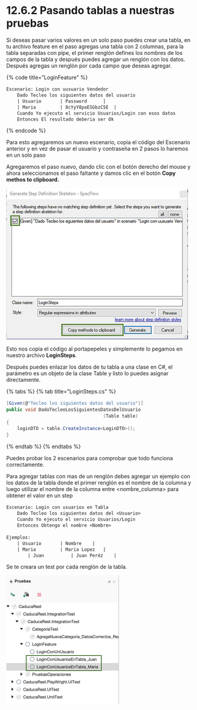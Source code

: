 # 12.6.2 Pasando tablas a nuestras pruebas

Si deseas pasar varios valores en un solo paso puedes crear una tabla, en tu archivo feature en el paso agregas una tabla con 2 columnas, para la tabla separadas con pipe, el primer renglón defines los nombres de los campos de la tabla y después puedes agregar un renglón con los datos. Después agregas un renglón por cada campo que deseas agregar.

{% code title="LoginFeature" %}
```gherkin
Escenario: Login con uusuario Vendedor
	Dado Tecleo los siguientes datos del usuario
	| Usuario		| Password		|
	| Maria			| 8cYyY8paESGbzC5E	|
	Cuando Yo ejecuto el servicio Usuarios/Login con esos datos
	Entonces El resultado deberia ser Ok 
```
{% endcode %}

Para esto agregaremos un nuevo escenario, copia el código del Escenario anterior y en vez de pasar el usuario y contraseña en 2 pasos lo haremos en un solo paso

Agregaremos el paso nuevo, dando clic con el botón derecho del mouse y ahora seleccionamos el paso faltante y damos clic en el botón **Copy methos to clipboard.**

![](<../../.gitbook/assets/image (283).png>)

Esto nos copia el código al portapepeles y simplemente lo pegamos en nuestro archivo **LoginSteps**.

Después puedes enlazar los datos de tu tabla a una clase en C#, el parámetro es un objeto de la clase Table y listo lo puedes asignar directamente.

{% tabs %}
{% tab title="LoginSteps.cs" %}
```csharp
[Given(@"Tecleo los siguientes datos del usuario")]
public void DadoTecleoLosSiguientesDatosDelUsuario
                                    (Table table)
{
    loginDTO = table.CreateInstance<LoginDTO>();
}
```
{% endtab %}
{% endtabs %}

Puedes probar los 2 escenarios para comprobar que todo funciona correctamente.

Para agregar tablas con mas de un renglón debes agregar un ejemplo con los datos de la tabla donde el primer renglón es el nombre de la columna y luego utilizar el nombre de la columna entre \<nombre\_columna> para obtener el valor en un step

```gherkin
Escenario: Login con usuarios en Tabla
	Dado Tecleo los siguientes datos del <Usuario>
	Cuando Yo ejecuto el servicio Usuarios/Login
	Entonces Obtengo el nombre <Nombre>

Ejemplos: 
	| Usuario		| Nombre	|
	| Maria			| Maria Lopez	|
        | Juan			| Juan Peréz	|
```

Se te creara un test por cada renglón de la tabla.

![](<../../.gitbook/assets/image (618) (1).png>)
